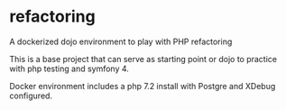 # refactoring

A dockerized dojo environment to play with PHP refactoring 

This is a base project that can serve as starting point or dojo to practice with php testing and symfony 4.

Docker environment includes a php 7.2 install with Postgre and XDebug configured.
